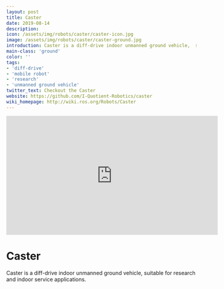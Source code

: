```yaml
---
layout: post
title: Caster
date: 2019-08-14
description:
icon: /assets/img/robots/caster/caster-icon.jpg
image: /assets/img/robots/caster/caster-ground.jpg
introduction: Caster is a diff-drive indoor unmanned ground vehicle,  suitable for research and indoor service applications.
main-class: 'ground'
color: ''
tags:
- 'diff-drive'
- 'mobile robot'
- 'research'
- 'unmanned ground vehicle'
twitter_text: Checkout the Caster
website: https://github.com/I-Quotient-Robotics/caster
wiki_homepage: http://wiki.ros.org/Robots/Caster
---
```


<iframe width="560" height="315" src="https://www.youtube-nocookie.com/embed/Vcpu5TK23gU" frameborder="0" allowfullscreen></iframe>

# Caster

Caster is a diff-drive indoor unmanned ground vehicle,  suitable for research and indoor service applications.